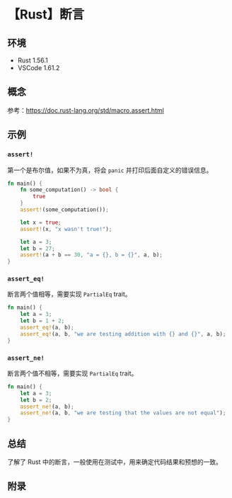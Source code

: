 # 【Rust】断言

## 环境

- Rust 1.56.1
- VSCode 1.61.2

## 概念

参考：<https://doc.rust-lang.org/std/macro.assert.html>  

## 示例

### `assert!`

第一个是布尔值，如果不为真，将会 `panic` 并打印后面自定义的错误信息。

```rust
fn main() {
    fn some_computation() -> bool {
        true
    }
    assert!(some_computation());

    let x = true;
    assert!(x, "x wasn't true!");

    let a = 3;
    let b = 27;
    assert!(a + b == 30, "a = {}, b = {}", a, b);
}
```

### `assert_eq!`

断言两个值相等，需要实现 `PartialEq` trait。

```rust
fn main() {
    let a = 3;
    let b = 1 + 2;
    assert_eq!(a, b);
    assert_eq!(a, b, "we are testing addition with {} and {}", a, b);
}
```

### `assert_ne!`

断言两个值不相等，需要实现 `PartialEq` trait。

```rust
fn main() {
    let a = 3;
    let b = 2;
    assert_ne!(a, b);
    assert_ne!(a, b, "we are testing that the values are not equal");
}
```

## 总结

了解了 Rust 中的断言，一般使用在测试中，用来确定代码结果和预想的一致。

## 附录
